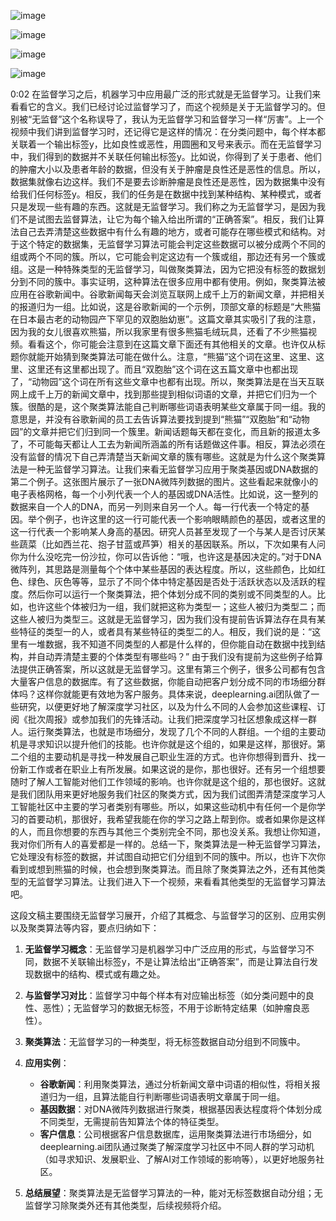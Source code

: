 
![image](https://github.com/user-attachments/assets/8f78a6b6-afcc-4653-8cb2-c90886844db8)


![image](https://github.com/user-attachments/assets/544e5e0e-1478-4e36-93dc-73425b08efd4)


![image](https://github.com/user-attachments/assets/7296bdbb-0a8f-4e0c-9938-dfd79b450e72)

![image](https://github.com/user-attachments/assets/7df641b5-61bf-45c2-9a3d-3f94912b1d18)


0:02
在监督学习之后，机器学习中应用最广泛的形式就是无监督学习。让我们来看看它的含义。我们已经讨论过监督学习了，而这个视频是关于无监督学习的。但别被“无监督”这个名称误导了，我认为无监督学习和监督学习一样“厉害”。上一个视频中我们讲到监督学习时，还记得它是这样的情况：在分类问题中，每个样本都关联着一个输出标签y，比如良性或恶性，用圆圈和叉号来表示。而在无监督学习中，我们得到的数据并不关联任何输出标签y。比如说，你得到了关于患者、他们的肿瘤大小以及患者年龄的数据，但没有关于肿瘤是良性还是恶性的信息。所以，数据集就像右边这样。我们不是要去诊断肿瘤是良性还是恶性，因为数据集中没有给我们任何标签y。相反，我们的任务是在数据中找到某种结构、某种模式，或者只是发现一些有趣的东西。这就是无监督学习。我们称之为无监督学习，是因为我们不是试图去监督算法，让它为每个输入给出所谓的“正确答案”。相反，我们让算法自己去弄清楚这些数据中有什么有趣的地方，或者可能存在哪些模式和结构。对于这个特定的数据集，无监督学习算法可能会判定这些数据可以被分成两个不同的组或两个不同的簇。所以，它可能会判定这边有一个簇或组，那边还有另一个簇或组。这是一种特殊类型的无监督学习，叫做聚类算法，因为它把没有标签的数据划分到不同的簇中。事实证明，这种算法在很多应用中都有使用。例如，聚类算法被应用在谷歌新闻中。谷歌新闻每天会浏览互联网上成千上万的新闻文章，并把相关的报道归为一组。比如说，这是谷歌新闻的一个示例，顶部文章的标题是“大熊猫在日本最古老的动物园产下罕见的双胞胎幼崽”。这篇文章其实吸引了我的注意，因为我的女儿很喜欢熊猫，所以我家里有很多熊猫毛绒玩具，还看了不少熊猫视频。看看这个，你可能会注意到在这篇文章下面还有其他相关的文章。也许仅从标题你就能开始猜到聚类算法可能在做什么。注意，“熊猫”这个词在这里、这里、这里、这里还有这里都出现了。而且“双胞胎”这个词在这五篇文章中也都出现了，“动物园”这个词在所有这些文章中也都有出现。所以，聚类算法是在当天互联网上成千上万的新闻文章中，找到那些提到相似词语的文章，并把它们归为一个簇。很酷的是，这个聚类算法能自己判断哪些词语表明某些文章属于同一组。我的意思是，并没有谷歌新闻的员工去告诉算法要找到提到“熊猫”“双胞胎”和“动物园”的文章并把它们归到同一个簇里。新闻话题每天都在变化，而且新的报道太多了，不可能每天都让人工去为新闻所涵盖的所有话题做这件事。相反，算法必须在没有监督的情况下自己弄清楚当天新闻文章的簇有哪些。这就是为什么这个聚类算法是一种无监督学习算法。让我们来看无监督学习应用于聚类基因或DNA数据的第二个例子。这张图片展示了一张DNA微阵列数据的图片。这些看起来就像小的电子表格网格，每一个小列代表一个人的基因或DNA活性。比如说，这一整列的数据来自一个人的DNA，而另一列则来自另一个人。每一行代表一个特定的基因。举个例子，也许这里的这一行可能代表一个影响眼睛颜色的基因，或者这里的这一行代表一个影响某人身高的基因。研究人员甚至发现了一个与某人是否讨厌某些蔬菜（比如西兰花、抱子甘蓝或芦笋）相关的基因联系。所以，下次如果有人问你为什么没吃完一份沙拉，你可以告诉他：“哦，也许这是基因决定的。”对于DNA微阵列，其思路是测量每个个体中某些基因的表达程度。所以，这些颜色，比如红色、绿色、灰色等等，显示了不同个体中特定基因是否处于活跃状态以及活跃的程度。然后你可以运行一个聚类算法，把个体划分成不同的类别或不同类型的人。比如，也许这些个体被归为一组，我们就把这称为类型一；这些人被归为类型二；而这些人被归为类型三。这就是无监督学习，因为我们没有提前告诉算法存在具有某些特征的类型一的人，或者具有某些特征的类型二的人。相反，我们说的是：“这里有一堆数据，我不知道不同类型的人都是什么样的，但你能自动在数据中找到结构，并自动弄清楚主要的个体类型有哪些吗？” 由于我们没有提前为这些例子给算法提供正确答案，所以这就是无监督学习。这里有第三个例子，很多公司都有包含大量客户信息的数据库。有了这些数据，你能自动把客户划分成不同的市场细分群体吗？这样你就能更有效地为客户服务。具体来说，deeplearning.ai团队做了一些研究，以便更好地了解深度学习社区，以及为什么不同的人会参加这些课程、订阅《批次周报》或参加我们的先锋活动。让我们把深度学习社区想象成这样一群人。运行聚类算法，也就是市场细分，发现了几个不同的人群组。一个组的主要动机是寻求知识以提升他们的技能。也许你就是这个组的，如果是这样，那很好。第二个组的主要动机是寻找一种发展自己职业生涯的方式。也许你想得到晋升、找一份新工作或者在职业上有所发展。如果这说的是你，那也很好。还有另一个组想要随时了解人工智能对他们工作领域的影响。也许你就是这个组的，那也很好。这就是我们团队用来更好地服务我们社区的聚类方式，因为我们试图弄清楚深度学习人工智能社区中主要的学习者类别有哪些。所以，如果这些动机中有任何一个是你学习的首要动机，那很好，我希望我能在你的学习之路上帮到你。或者如果你是这样的人，而且你想要的东西与其他三个类别完全不同，那也没关系。我想让你知道，我对你们所有人的喜爱都是一样的。总结一下，聚类算法是一种无监督学习算法，它处理没有标签的数据，并试图自动把它们分组到不同的簇中。所以，也许下次你看到或想到熊猫的时候，也会想到聚类算法。而且除了聚类算法之外，还有其他类型的无监督学习算法。让我们进入下一个视频，来看看其他类型的无监督学习算法吧。 



这段文稿主要围绕无监督学习展开，介绍了其概念、与监督学习的区别、应用实例以及聚类算法等内容，要点归纳如下：

1. **无监督学习概念**：无监督学习是机器学习中广泛应用的形式，与监督学习不同，数据不关联输出标签y，不是让算法给出“正确答案”，而是让算法自行发现数据中的结构、模式或有趣之处。

2. **与监督学习对比**：监督学习中每个样本有对应输出标签（如分类问题中的良性、恶性）；无监督学习的数据无标签，不用于诊断特定结果（如肿瘤良恶性）。

3. **聚类算法**：无监督学习的一种类型，将无标签数据自动分组到不同簇中。

4. **应用实例**：
    - **谷歌新闻**：利用聚类算法，通过分析新闻文章中词语的相似性，将相关报道归为一组，且算法能自行判断哪些词语表明文章属于同一组。
    - **基因数据**：对DNA微阵列数据进行聚类，根据基因表达程度将个体划分成不同类型，无需提前告知算法个体的特征类型。
    - **客户信息**：公司根据客户信息数据库，运用聚类算法进行市场细分，如deeplearning.ai团队通过聚类了解深度学习社区中不同人群的学习动机（如寻求知识、发展职业、了解AI对工作领域的影响等），以更好地服务社区。 

5. **总结展望**：聚类算法是无监督学习算法的一种，能对无标签数据自动分组；无监督学习除聚类外还有其他类型，后续视频将介绍。 
